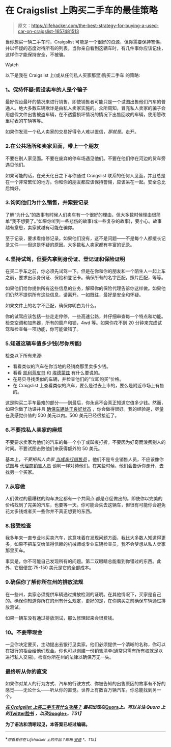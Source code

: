 # 在 Craigslist 上购买二手车的最佳策略

> 原文：<https://lifehacker.com/the-best-strategy-for-buying-a-used-car-on-craigslist-1657481513>

当你想买一辆二手车时，Craigslist 可能是一个很好的资源，但你需要保持警惕，并以怀疑的态度对待所有的列表。当你亲自看到这辆车时，有几件事你应该记住，这样你才能保持安全，不被骗。

Watch

以下是我在 Craigslist 上(或从任何私人买家那里)购买二手车 的策略:

### **1。保持怀疑:假设卖车的人是个骗子**

最好假设最坏的情况来进行销售，即使销售者可能只是一个试图出售他们汽车的普通人。绝大多数车辆欺诈是由私人卖家实施的。众所周知，冒充私人卖家的骗子会用虚假文件出售被盗车辆，在不透露损坏情况的情况下出售回收的车辆，使用篡改里程表的车辆等等。

如果你发现一个私人卖家的交易好得令人难以置信，*那就是*。走开。

### 2.在公共场所和卖家见面，带上一个朋友

不要在别人家见面。不要在废弃的停车场遇见他们。不要在他们停在河边的货车旁遇见他们。

如果可能的话，在光天化日之下与你通过 Craigslist 联系的任何人见面，并且总是在一个非常繁忙的地方。你和你的朋友都应该保持警惕，应该呆在一起。安全总比后悔好。

### 3.询问他们为什么销售，并索要记录

了解“为什么”的故事有时候人们卖车有一个很好的理由，但大多数时候理由很简单“我不想要了。”如果你听到一些悲伤的故事(或一些复杂的故事)，要小心。故事越有意思，卖家就越有可能在骗你。

至于记录，要求看维修记录。如果他们没有，这不是问题——不是每个人都擅长记录文件——但这是怀疑的原因。大多数私人卖家都有丰富的记录。

### 4.坚持试驾，但要先拿到身份证、登记证和保险证明

在买二手车之前，你必须先试驾一下。但是在你和你的朋友和一个陌生人一起上车之前，要求出示身份证、保险和登记卡。确保所有的名字匹配，照片匹配，等等。

如果他们给你提供所有这些信息的业务，解释你的保险代理告诉你这样做。如果他们仍然不提供所有这些信息，请离开。一如既往，最好是安全和怀疑。

如果文件上的名字不匹配，确保你明白为什么。

你的试驾应该包括一些走走停停，一些高速公路，并仔细审查每一个特点和功能。检查空调和加热器，所有的窗户和锁，4wd 等。如果你花不到 20 分钟来完成试驾和检查每一项功能，你可能做错了。

### 5.知道这辆车值多少钱(尽你所能)

检查以下所有来源:

*   看看类似的汽车在你当地的经销商那里卖多少钱。
*   看看 [凯利蓝皮书](http://www.kbb.com/) 和 [埃德蒙兹](http://www.edmunds.com/) 有什么要说的。
*   在易贝寻找类似的车辆，并检查他们的“立即购买”价格。
*   在 Craigslist 上查看类似的汽车，要么是过去上市的，要么是附近市场上有售的。

这是购买二手车最难的部分——到最后，你永远不会真正知道它值多少钱。然而，如果你做了功课并且 [确保车辆处于良好状态](https://jalopnik.com/5-things-no-one-tells-you-about-owning-a-used-luxury-ca-1582610274) ，你会做得很好。我的经验是，尽量在我感觉价值的 500 美元以内。500 美元已经很接近了。

### 6.不要找私人卖家的麻烦

不要要求卖家为他们的汽车的每一个小丁或凹痕打折。不要因为好奇而浪费别人的时间。不要试图击败他们来获得额外的 50 美元。

基本上，*不要把私人卖家* [*当成车行销售员*](https://lifehacker.com/the-best-techniques-for-negotiating-with-car-dealership-1649443251) 。他们不是专业销售人员，不应该像你试图与 [代理商销售人员](http://carbuying.jalopnik.com/how-negotiable-is-a-dealerships-internet-price-1620563037) 谈判一样对待他们。在某些时候，他们会告诉你走开，去找另一个买家。

### 7.从容做

人们做过的最糟糕的购车决定都有一个共同点:都是仓促做出的。即使你以完美的价格找到了完美的汽车，也要等一天。你可能会失去这辆车，但很有可能你会避免花太多钱或者买一些你并不真正想要的东西。

### 8.接受检查

我多年来一直专业地买卖汽车，这意味着在发现问题方面，我比大多数人知道得更多，如果不把车交给值得信赖的机械师或专业车辆检查员，我不会梦想从私人卖家那里买车。

事实是，你不可能自己发现所有的问题。第二双眼睛总能看到你错过的东西。此外，它很便宜:75-150 美元是它的全部成本。

### 9.确保你了解你所在州的排放法规

在一些州，卖家必须提供车辆通过排放检测的证明。在其他情况下，买家是自己的。确保你知道你所在的州有什么规定，更好的是，在你购买之前确保车辆通过排放测试。

如果一辆车没有通过排放测试，那么修理起来会很费钱。

### 10。不要带现金

一旦你决定要买，主动提出去银行见卖家。他们必须提供一个清晰的名称，你可以在银行的柜台给他们现金。你也可以创建一份销售清单(通常只需有所有权就足以进行私人交易)。检查你所在州的法律以确保万无一失。

### 最终听从你的直觉

如果你对某人的行为方式、汽车的行驶方式、你被告知的出售原因的故事有不好的感觉——无论什么——听从你的直觉。世界上有数百万辆汽车。你总能找到另一个。

[***在 Craigslist 上买二手车有什么攻略？***](http://www.quora.com/What-is-a-strategy-for-buying-a-used-car-on-Craigslist) ***最初出现在***[**Quora**](http://www.quora.com/)***上。可以关注 Quora 上的***[**Twitter**](https://twitter.com/Quora)**[**脸书**](https://www.facebook.com/quora) ***，以及***[**Google+**](https://plus.google.com/111127313006403749982/posts)***。**T51】***

**为了语法和清晰起见，本答案已经过编辑。**

* * *

**<small>*想看看你在 Lifehacker 上的作品？邮箱*</small> [<small>*安迪*</small>](mailto:andy@lifehacker.com) <small>*。*T15】</small>**